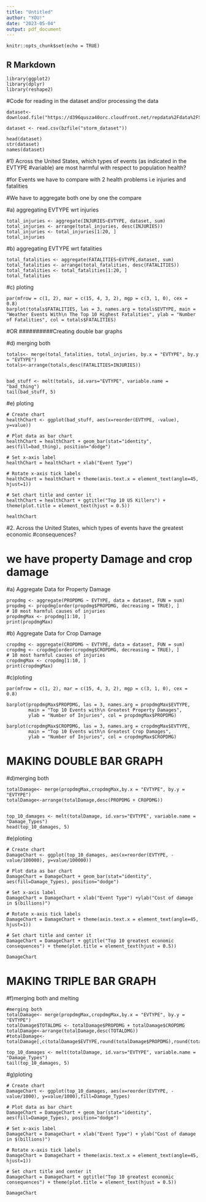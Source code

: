 ```yaml
---
title: "Untitled"
author: "YOU!"
date: "2023-05-04"
output: pdf_document
---
```



```{r setup, include=FALSE}
knitr::opts_chunk$set(echo = TRUE)
```

## R Markdown

```{r, echo=FALSE, results='hide', warning=FALSE, message=FALSE}
library(ggplot2)
library(dplyr)
library(reshape2)
```

#Code for reading in the dataset and/or processing the data
```{r}
dataset<-download.file("https://d396qusza40orc.cloudfront.net/repdata%2Fdata%2FStormData.csv.bz2","/cloud/project/storm_dataset")

dataset <- read.csv(bzfile("storm_dataset"))

head(dataset)
str(dataset)
names(dataset)
```

#1)  Across the United States, which types of events (as indicated in the EVTYPE 
#variable) are most harmful with respect to population health?

#for Events we have to compare with 2 health problems i.e injuries and fatalities

#We have to aggregate both one by one the compare

#a) aggregating EVTYPE wrt injuries
```{r}
total_injuries <- aggregate(INJURIES~EVTYPE, dataset, sum)
total_injuries <- arrange(total_injuries, desc(INJURIES))
total_injuries <- total_injuries[1:20, ]
total_injuries
```

#b) aggregating EVTYPE wrt fatalities
```{r}
total_fatalities <- aggregate(FATALITIES~EVTYPE,dataset, sum)
total_fatalities <- arrange(total_fatalities, desc(FATALITIES))
total_fatalities <- total_fatalities[1:20, ]
total_fatalities
```

#c) ploting
```{r}
par(mfrow = c(1, 2), mar = c(15, 4, 3, 2), mgp = c(3, 1, 0), cex = 0.8)
barplot(totals$FATALITIES, las = 3, names.arg = totals$EVTYPE, main = "Weather Events With\n The Top 10 Highest Fatalities", ylab = "Number of Fatalities", col = totals$FATALITIES)

```

#OR      ##########Creating double bar graphs

#d) merging both

```{r}
totals<- merge(total_fatalities, total_injuries, by.x = "EVTYPE", by.y = "EVTYPE")
totals<-arrange(totals,desc(FATALITIES+INJURIES))


bad_stuff <- melt(totals, id.vars="EVTYPE", variable.name = "bad_thing")
tail(bad_stuff, 5)

```

#e) ploting
```{r}
# Create chart
healthChart <- ggplot(bad_stuff, aes(x=reorder(EVTYPE, -value), y=value))

# Plot data as bar chart
healthChart = healthChart + geom_bar(stat="identity", aes(fill=bad_thing), position="dodge")

# Set x-axis label
healthChart = healthChart + xlab("Event Type") 

# Rotate x-axis tick labels 
healthChart = healthChart + theme(axis.text.x = element_text(angle=45, hjust=1))

# Set chart title and center it
healthChart = healthChart + ggtitle("Top 10 US Killers") + theme(plot.title = element_text(hjust = 0.5))

healthChart

```


#2. Across the United States, which types of events have the greatest economic 
#consequences?

# we have property Damage and crop damage 

#a) Aggregate Data for Property Damage
```{r}
propdmg <- aggregate(PROPDMG ~ EVTYPE, data = dataset, FUN = sum)
propdmg <- propdmg[order(propdmg$PROPDMG, decreasing = TRUE), ]
# 10 most harmful causes of injuries
propdmgMax <- propdmg[1:10, ]
print(propdmgMax)
```

#b) Aggregate Data for Crop Damage
```{r}
cropdmg <- aggregate(CROPDMG ~ EVTYPE, data = dataset, FUN = sum)
cropdmg <- cropdmg[order(cropdmg$CROPDMG, decreasing = TRUE), ]
# 10 most harmful causes of injuries
cropdmgMax <- cropdmg[1:10, ]
print(cropdmgMax)
```

#c)ploting
```{r}
par(mfrow = c(1, 2), mar = c(15, 4, 3, 2), mgp = c(3, 1, 0), cex = 0.8)

barplot(propdmgMax$PROPDMG, las = 3, names.arg = propdmgMax$EVTYPE, 
        main = "Top 10 Events with\n Greatest Property Damages", 
        ylab = "Number of Injuries", col = propdmgMax$PROPDMG)

barplot(cropdmgMax$CROPDMG, las = 3, names.arg = cropdmgMax$EVTYPE, 
        main = "Top 10 Events with\n Greatest Crop Damages", 
        ylab = "Number of Injuries", col = cropdmgMax$CROPDMG)

```

# MAKING DOUBLE BAR GRAPH

#d)merging both

```{r}
totalDamage<- merge(propdmgMax,cropdmgMax,by.x = "EVTYPE", by.y = "EVTYPE")
totalDamage<-arrange(totalDamage,desc(PROPDMG + CROPDMG))


top_10_damages <- melt(totalDamage, id.vars="EVTYPE", variable.name = "Damage_Types")
head(top_10_damages, 5)

```


#e)ploting

```{r}
# Create chart
DamageChart <- ggplot(top_10_damages, aes(x=reorder(EVTYPE, -value/100000), y=value/100000))

# Plot data as bar chart
DamageChart = DamageChart + geom_bar(stat="identity", aes(fill=Damage_Types), position="dodge")

# Set x-axis label
DamageChart = DamageChart + xlab("Event Type") +ylab("Cost of damage in $(billions)")

# Rotate x-axis tick labels 
DamageChart = DamageChart + theme(axis.text.x = element_text(angle=45, hjust=1))

# Set chart title and center it
DamageChart = DamageChart + ggtitle("Top 10 greatest economic consequences") + theme(plot.title = element_text(hjust = 0.5))

DamageChart

```

# MAKING TRIPLE BAR GRAPH

#f)merging both and melting
```{r}
#merging both
totalDamage<- merge(propdmgMax,cropdmgMax,by.x = "EVTYPE", by.y = "EVTYPE")
totalDamage$TOTALDMG <- totalDamage$PROPDMG + totalDamage$CROPDMG
totalDamage<-arrange(totalDamage,desc(TOTALDMG))
#totalDamage<-totalDamage[,c(totalDamage$EVTYPE,round(totalDamage$PROPDMG),round(totalDamage$CROPDMG),round(totalDamage$TOTALDMG))]

top_10_damages <- melt(totalDamage, id.vars="EVTYPE", variable.name = "Damage_Types")
tail(top_10_damages, 5)
```

#g)ploting
```{r}
# Create chart
DamageChart <- ggplot(top_10_damages, aes(x=reorder(EVTYPE, -value/1000), y=value/1000),fill=Damage_Types)

# Plot data as bar chart
DamageChart = DamageChart + geom_bar(stat="identity", aes(fill=Damage_Types), position="dodge")

# Set x-axis label
DamageChart = DamageChart + xlab("Event Type") + ylab("Cost of damage in $(billions)")

# Rotate x-axis tick labels 
DamageChart = DamageChart + theme(axis.text.x = element_text(angle=45, hjust=1))

# Set chart title and center it
DamageChart = DamageChart + ggtitle("Top 10 greatest economic consequences") + theme(plot.title = element_text(hjust = 0.5))

DamageChart

```
